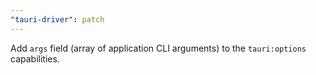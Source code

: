 ```yaml
---
"tauri-driver": patch
---
```


Add `args` field (array of application CLI arguments) to the `tauri:options` capabilities.
